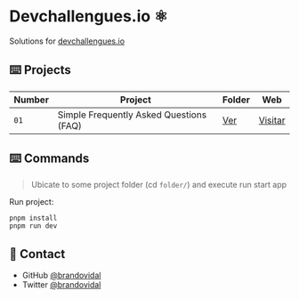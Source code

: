 # Devchallengues.io ⚛️

Solutions for [devchallengues.io](https://devchallenges.io/)

## ⌨️ Projects

| Number | Project                                 | Folder               | Web                                                 |
| ------ | --------------------------------------- | -------------------- | --------------------------------------------------- |
| `01`   | Simple Frequently Asked Questions (FAQ) | [Ver](projects/faq/) | [Visitar](https://faq-devchallenguesio.netlify.app) |

## ⌨️ Commands

> Ubicate to some project folder (cd `folder/`) and execute run start app

Run project:

```bash
pnpm install
pnpm run dev
```

## 📔 Contact

- GitHub [@brandovidal](https://github.com/brandovidal)
- Twitter [@brandovidal](https://twitter.com/_brandovidal)
